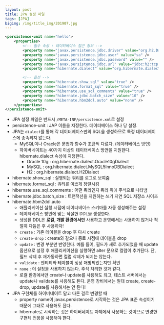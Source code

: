 ```yaml
---
layout: post
title: JPA 설정 파일
tags: [JPA]
bigimg: /img/title_img/201907.jpg
---
```


```xml
<persistence-unit name="hello">
    <properties>
        <!-- 필수 속성 : 데이터베이스 접근 정보 -->
        <property name="javax.persistence.jdbc.driver" value="org.h2.Driver" />
        <property name="javax.persistence.jdbc.user" value="sa" />
        <property name="javax.persistence.jdbc.password" value="" />
        <property name="javax.persistence.jdbc.url" value="jdbc:h2:tcp://localhost/~/test" />
        <property name="hibernate.dialect" value="org.hibernate.dialect.H2Dialect" />

        <!-- 옵션 -->
        <property name="hibernate.show_sql" value="true" />
        <property name="hibernate.format_sql" value="true" />
        <property name="hibernate.use_sql_comments" value="true" />
        <property name="hibernate.jdbc.batch_size" value="10" />
        <property name="hibernate.hbm2ddl.auto" value="none" />
    </properties>
</persistence-unit>
```
* JPA 설정 파일은 반드시 `/META-INF/persistence.xml`로 설정
* persistence-unit : JAP 이름을 지정한다. 데이터베이스 하나 당 설정.
* JPA는 `dialect`를 통해 각 데이터베이스만의 SQL을 생성하므로 특정 데이터베이스에 종속되지 않는다.
    * MySQL이나 Oracle은 문법과 함수가 조금씩 다르다. (데이터베이스 방언)
    * 하이버네이트는 40가지 이상의 데이터베이스 방언을 지원한다. hibernate.dialect 속성에 지정한다.
        * Oracle 10g : org.hibernate.dialect.Oracle10gDialect
        * MySQL : org.hibernate.dialect.MySQL5InnoDBDialect 
        * H2 : org.hibernate.dialect.H2Dialect
* hibernate.show_sql : 실행되는 쿼리를 로그로 보여줌
* hibernate.format_sql : 쿼리를 이쁘게 정렬시킴
* hibernate.use_sql_comments : 어떤 쿼리인지 쿼리 위에 주석으로 나타냄
* hibernate.jdbc.batch_size : 트랜잭션을 지원하는 쓰기 지연 SQL 저장소 사이즈
* hibernate.hbm2ddl.auto
    * 애플리케이션 실행 시점에 데이터베이스 스키마를 자동 생성해주는 설정
    * 데이터베이스 방언에 맞는 적절한 DDL을 생성한다.
    * 생성된 DDL은 **로컬, 개발 환경에서만** 사용하고 운영에서는 사용하지 않거나 적절히 다듬은 후 사용하자!
    * `create` : 기존 테이블을 drop 후 다시 create
    * `create-drop` : create와 같으나 종료 시점에 테이블을 drop
    * `update` : 변경 부분만 반영한다. 예를 들어, 필드가 새로 추가되었을 때 update 옵션으로 설정 후 애플리케이션을 실행하면 alter 문으로 컬럼이 추가된다. 단, 필드 삭제 후 재가동하면 컬럼 삭제가 되지는 않는다.
    * `validate` : 엔티티와 테이블이 정상 매핑되었는지만 확인
    * `none` : 이 설정을 사용하지 않는다. 주석 처리한 것과 같다.
    * 로컬 환경에서만 create나 update를 사용해도 되고, 테스트 서버에서는 update나 validate를 사용해도 된다. 운영 장비에서는 절대 create, create-drop, update를 사용해서는 안 된다!
* JPA 구현체를 하이버네이트 말고 다른 걸로 변경할 때
    * property name이 javax.persistence로 시작하는 것은 JPA 표준 속성이기 때문에 그대로 사용해도 된다.
    * hibernate로 시작하는 것은 하이버네이트 자체에서 사용하는 것이므로 변경한 구현체 전용을 사용해야 한다.